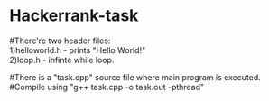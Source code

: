 # Hackerrank-task

#There're two header files: <br/>
1)helloworld.h - prints "Hello World!" <br/>
2)loop.h - infinte while loop.

#There is a "task.cpp" source file where main program is executed.
#Compile using "g++ task.cpp -o task.out -pthread"
